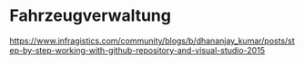 # Fahrzeugverwaltung

https://www.infragistics.com/community/blogs/b/dhananjay_kumar/posts/step-by-step-working-with-github-repository-and-visual-studio-2015
